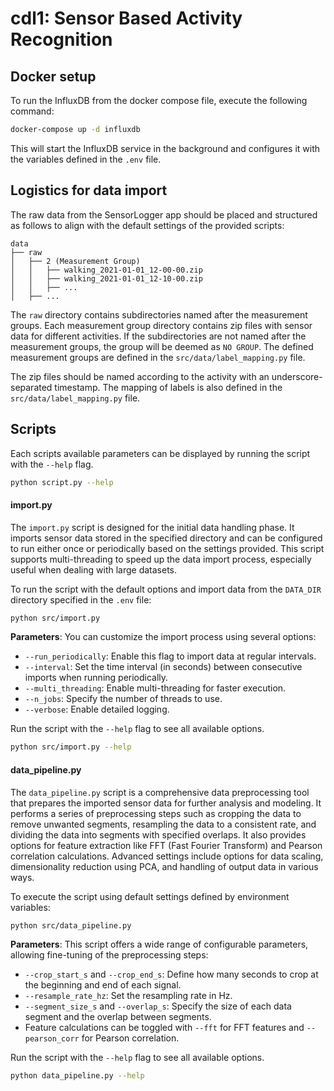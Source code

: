 # cdl1: Sensor Based Activity Recognition

## Docker setup

To run the InfluxDB from the docker compose file, execute the following command:

```bash
docker-compose up -d influxdb
```

This will start the InfluxDB service in the background and configures it with the variables defined in the `.env` file.

## Logistics for data import

The raw data from the SensorLogger app should be placed and structured as follows to align with the default settings of
the provided scripts:

```
data
├── raw
│   ├── 2 (Measurement Group)
│   │   ├── walking_2021-01-01_12-00-00.zip
│   │   ├── walking_2021-01-01_12-10-00.zip
│   │   ├── ...
│   ├── ...
```

The `raw` directory contains subdirectories named after the measurement groups. Each measurement group directory
contains zip files with sensor data for different activities. If the subdirectories are not named after the measurement
groups, the group will be deemed as `NO GROUP`. The defined measurement groups are defined in
the `src/data/label_mapping.py` file.

The zip files should be named according to the activity with an underscore-separated timestamp. The mapping of labels is
also defined in the `src/data/label_mapping.py` file.

## Scripts

Each scripts available parameters can be displayed by running the script with the `--help` flag.

```bash
python script.py --help
```

#### import.py

The `import.py` script is designed for the initial data handling phase. It imports sensor data stored in the specified
directory and can be configured to run either once or periodically based on the settings provided. This script supports
multi-threading to speed up the data import process, especially useful when dealing with large datasets.

To run the script with the default options and import data from the `DATA_DIR` directory specified in the `.env` file:

```bash
python src/import.py
```

**Parameters**:
You can customize the import process using several options:

- `--run_periodically`: Enable this flag to import data at regular intervals.
- `--interval`: Set the time interval (in seconds) between consecutive imports when running periodically.
- `--multi_threading`: Enable multi-threading for faster execution.
- `--n_jobs`: Specify the number of threads to use.
- `--verbose`: Enable detailed logging.

Run the script with the `--help` flag to see all available options.

```bash
python src/import.py --help
```

#### data_pipeline.py

The `data_pipeline.py` script is a comprehensive data preprocessing tool that prepares the imported sensor data for
further analysis and modeling. It performs a series of preprocessing steps such as cropping the data to remove unwanted
segments, resampling the data to a consistent rate, and dividing the data into segments with specified overlaps. It also
provides options for feature extraction like FFT (Fast Fourier Transform) and Pearson correlation calculations. Advanced
settings include options for data scaling, dimensionality reduction using PCA, and handling of output data in various
ways.

To execute the script using default settings defined by environment variables:

```bash
python src/data_pipeline.py
```

**Parameters**:
This script offers a wide range of configurable parameters, allowing fine-tuning of the preprocessing steps:

- `--crop_start_s` and `--crop_end_s`: Define how many seconds to crop at the beginning and end of each signal.
- `--resample_rate_hz`: Set the resampling rate in Hz.
- `--segment_size_s` and `--overlap_s`: Specify the size of each data segment and the overlap between segments.
- Feature calculations can be toggled with `--fft` for FFT features and `--pearson_corr` for Pearson correlation.

Run the script with the `--help` flag to see all available options.

```bash
python data_pipeline.py --help
```